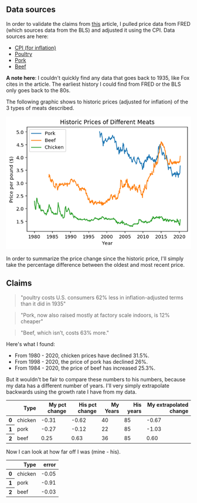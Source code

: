 ## Data sources

In order to validate the claims from [this](https://www.bloomberg.com/news/articles/2020-05-11/why-chicken-is-plentiful-during-the-pandemic-and-beef-is-not?srnd=premium&utm_medium=social&utm_source=twitter&utm_campaign=socialflow-organic&utm_content=markets&cmpid%3D=socialflow-twitter-markets&sref=XQtHDW1P) article, I pulled price data from FRED (which sources data from the BLS) and adjusted it using the CPI. Data sources are here:

- [CPI (for inflation)](https://fred.stlouisfed.org/series/CPIAUCSL)
- [Poultry](https://fred.stlouisfed.org/series/APU0000706111)
- [Pork](https://fred.stlouisfed.org/series/APU0000FD3101)
- [Beef](https://fred.stlouisfed.org/series/APU0000703112)

**A note here**: I couldn't quickly find any data that goes back to 1935, like Fox cites in the article. The earliest history I could find from FRED or the BLS only goes back to the 80s.

The following graphic shows to historic prices (adjusted for inflation) of the 3 types of meats described.


![png](price_check_files/price_check_1_0.png)


In order to summarize the price change since the historic price, I'll simply take the percentage difference between the oldest and most recent price.

## Claims

> "poultry costs U.S. consumers 62% less in inflation-adjusted terms than it did in 1935"

> "Pork, now also raised mostly at factory scale indoors, is 12% cheaper"

> "Beef, which isn’t, costs 63% more."

Here's what I found:

- From 1980 - 2020, chicken prices have declined 31.5%.
- From 1998 - 2020, the price of pork has declined 26%.
- From 1984 - 2020, the price of beef has increased 25.3%.

But it wouldn't be fair to compare these numbers to his numbers, because my data has a different number of years. I'll very simply extrapolate backwards using the growth rate I have from my data.




<table border="0" class="dataframe">
  <thead>
    <tr style="text-align: right;">
      <th></th>
      <th>Type</th>
      <th>My pct change</th>
      <th>His pct change</th>
      <th>My Years</th>
      <th>His years</th>
      <th>My extrapolated change</th>
    </tr>
  </thead>
  <tbody>
    <tr>
      <th>0</th>
      <td>chicken</td>
      <td>-0.31</td>
      <td>-0.62</td>
      <td>40</td>
      <td>85</td>
      <td>-0.67</td>
    </tr>
    <tr>
      <th>1</th>
      <td>pork</td>
      <td>-0.27</td>
      <td>-0.12</td>
      <td>22</td>
      <td>85</td>
      <td>-1.03</td>
    </tr>
    <tr>
      <th>2</th>
      <td>beef</td>
      <td>0.25</td>
      <td>0.63</td>
      <td>36</td>
      <td>85</td>
      <td>0.60</td>
    </tr>
  </tbody>
</table>



Now I can look at how far off I was (mine - his).




<table border="0" class="dataframe">
  <thead>
    <tr style="text-align: right;">
      <th></th>
      <th>Type</th>
      <th>error</th>
    </tr>
  </thead>
  <tbody>
    <tr>
      <th>0</th>
      <td>chicken</td>
      <td>-0.05</td>
    </tr>
    <tr>
      <th>1</th>
      <td>pork</td>
      <td>-0.91</td>
    </tr>
    <tr>
      <th>2</th>
      <td>beef</td>
      <td>-0.03</td>
    </tr>
  </tbody>
</table>


